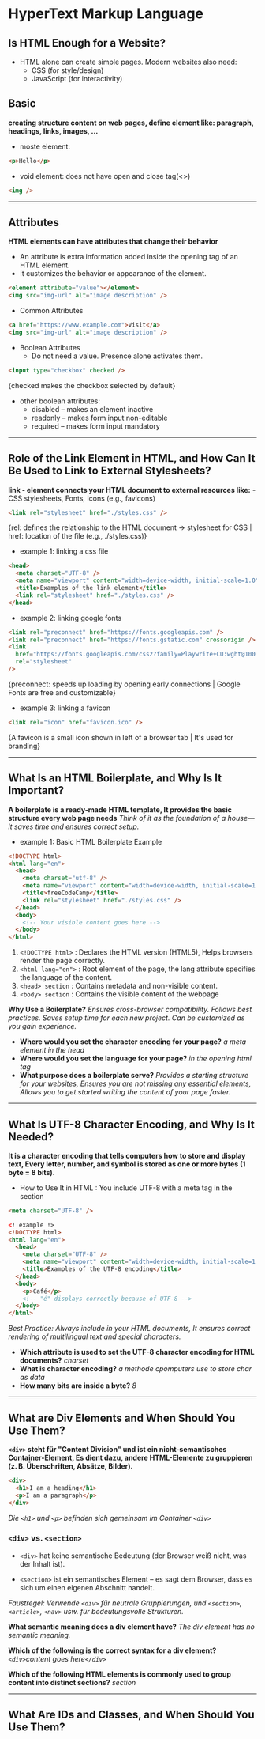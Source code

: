# HyperText Markup Language

## Is HTML Enough for a Website?

- HTML alone can create simple pages. Modern websites also need:
  - CSS (for style/design)
  - JavaScript (for interactivity)

## Basic

**creating structure content on web pages, define element like: paragraph, headings, links, images, ...**

- moste element:

```html
<p>Hello</p>
```

- void element: does not have open and close tag(<>)

```html
<img />
```

---

## Attributes

**HTML elements can have attributes that change their behavior**

- An attribute is extra information added inside the opening tag of an HTML element.
- It customizes the behavior or appearance of the element.

```html
<element attribute="value"></element>
<img src="img-url" alt="image description" />
```

- Common Attributes

```html
<a href="https://www.example.com">Visit</a>
<img src="img-url" alt="image description" />
```

- Boolean Attributes
  - Do not need a value. Presence alone activates them.

```html
<input type="checkbox" checked />
```

{checked makes the checkbox selected by default}

- other boolean attributes:
  - disabled – makes an element inactive
  - readonly – makes form input non-editable
  - required – makes form input mandatory

---

## Role of the Link Element in HTML, and How Can It Be Used to Link to External Stylesheets?

**link - element connects your HTML document to external resources like:** - CSS stylesheets, Fonts, Icons (e.g., favicons)

```html
<link rel="stylesheet" href="./styles.css" />
```

{rel: defines the relationship to the HTML document → stylesheet for CSS | href: location of the file (e.g., ./styles.css)}

- example 1: linking a css file

```html
<head>
  <meta charset="UTF-8" />
  <meta name="viewport" content="width=device-width, initial-scale=1.0" />
  <title>Examples of the link element</title>
  <link rel="stylesheet" href="./styles.css" />
</head>
```

- example 2: linking google fonts

```html
<link rel="preconnect" href="https://fonts.googleapis.com" />
<link rel="preconnect" href="https://fonts.gstatic.com" crossorigin />
<link
  href="https://fonts.googleapis.com/css2?family=Playwrite+CU:wght@100..400&display=swap"
  rel="stylesheet"
/>
```

{preconnect: speeds up loading by opening early connections | Google Fonts are free and customizable}

- example 3: linking a favicon

```html
<link rel="icon" href="favicon.ico" />
```

{A favicon is a small icon shown in left of a browser tab | It's used for branding}

---

## What Is an HTML Boilerplate, and Why Is It Important?

**A boilerplate is a ready-made HTML template, It provides the basic structure every web page needs**
_Think of it as the foundation of a house—it saves time and ensures correct setup._

- example 1: Basic HTML Boilerplate Example

```html
<!DOCTYPE html>
<html lang="en">
  <head>
    <meta charset="utf-8" />
    <meta name="viewport" content="width=device-width, initial-scale=1.0" />
    <title>freeCodeCamp</title>
    <link rel="stylesheet" href="./styles.css" />
  </head>
  <body>
    <!-- Your visible content goes here -->
  </body>
</html>
```

1. `<!DOCTYPE html>` : Declares the HTML version (HTML5), Helps browsers render the page correctly.
2. `<html lang="en">` : Root element of the page, the lang attribute specifies the language of the content.
3. `<head> section` : Contains metadata and non-visible content.
4. `<body> section` : Contains the visible content of the webpage

**Why Use a Boilerplate?**
_Ensures cross-browser compatibility.
Follows best practices.
Saves setup time for each new project.
Can be customized as you gain experience._

- **Where would you set the character encoding for your page?**
  _a meta element in the head_
- **Where would you set the language for your page?**
  _in the opening html tag_
- **What purpose does a boilerplate serve?**
  _Provides a starting structure for your websites, Ensures you are not missing any essential elements,
  Allows you to get started writing the content of your page faster._

---

## What Is UTF-8 Character Encoding, and Why Is It Needed?

**It is a character encoding that tells computers how to store and display text,
Every letter, number, and symbol is stored as one or more bytes (1 byte = 8 bits).**

- How to Use It in HTML : You include UTF-8 with a meta tag in the <head> section

```html
<meta charset="UTF-8" />

<! example !>
<!DOCTYPE html>
<html lang="en">
  <head>
    <meta charset="UTF-8" />
    <meta name="viewport" content="width=device-width, initial-scale=1.0" />
    <title>Examples of the UTF-8 encoding</title>
  </head>
  <body>
    <p>Café</p>
    <!-- "é" displays correctly because of UTF-8 -->
  </body>
</html>
```

_Best Practice: Always include <meta charset="UTF-8" /> in your HTML documents,
It ensures correct rendering of multilingual text and special characters._

- **Which attribute is used to set the UTF-8 character encoding for HTML documents?**
  _charset_
- **What is character encoding?**
  _a methode cpomputers use to store char as data_
- **How many bits are inside a byte?**
  _8_

---

## What are Div Elements and When Should You Use Them?

**`<div>` steht für "Content Division" und ist ein nicht-semantisches Container-Element, Es dient dazu, andere HTML-Elemente zu gruppieren (z. B. Überschriften, Absätze, Bilder).**

```html
<div>
  <h1>I am a heading</h1>
  <p>I am a paragraph</p>
</div>
```

_Die `<h1>` und `<p>` befinden sich gemeinsam im Container `<div>`_

### `<div>` vs. `<section>`

- `<div>` hat keine semantische Bedeutung (der Browser weiß nicht, was der Inhalt ist).

- `<section>` ist ein semantisches Element – es sagt dem Browser, dass es sich um einen eigenen Abschnitt handelt.

*Faustregel:
Verwende `<div>` für neutrale Gruppierungen, und `<section>`, `<article>`, `<nav>` usw. für bedeutungsvolle Strukturen.*

**What semantic meaning does a div element have?**
*The div element has no semantic meaning.*

**Which of the following is the correct syntax for a div element?**
*`<div>`content goes here`</div>`*

**Which of the following HTML elements is commonly used to group content into distinct sections?**
*section*

---

## What Are IDs and Classes, and When Should You Use Them?
